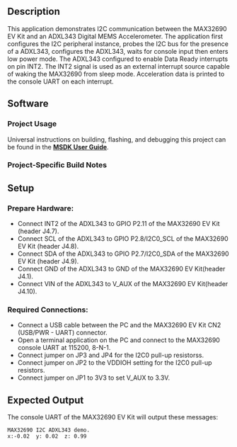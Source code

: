 ## Description

This application demonstrates I2C communication between the MAX32690 EV Kit and an ADXL343 Digital MEMS Accelerometer.  The application first configures the I2C peripheral instance, probes the I2C bus for the presence of a ADXL343, configures the ADXL343, waits for console input then enters low power mode.  The ADXL343 configured to enable Data Ready interrupts on pin INT2.  The INT2 signal is used as an external interrupt source capable of waking the MAX32690 from sleep mode.  Acceleration data is printed to the console UART on each interrupt.

## Software

### Project Usage

Universal instructions on building, flashing, and debugging this project can be found in the **[MSDK User Guide](https://analogdevicesinc.github.io/msdk/USERGUIDE/)**.

### Project-Specific Build Notes

## Setup

### Prepare Hardware:

-   Connect INT2 of the ADXL343 to GPIO P2.11 of the MAX32690 EV Kit (header J4.7).
-   Connect SCL of the ADXL343 to GPIO P2.8/I2C0_SCL of the MAX32690 EV Kit (header J4.8).
-   Connect SDA of the ADXL343 to GPIO P2.7/I2C0_SDA of the MAX32690 EV Kit (header J4.9).
-   Connect GND of the ADXL343 to GND of the MAX32690 EV Kit(header J4.1).
-   Connect VIN of the ADXL343 to V_AUX of the MAX32690 EV Kit(header J4.10).

### Required Connections:

-   Connect a USB cable between the PC and the MAX32690 EV Kit CN2 (USB/PWR - UART) connector.
-   Open a terminal application on the PC and connect to the MAX32690 console UART at 115200, 8-N-1.
-   Connect jumper on JP3 and JP4 for the I2C0 pull-up resistorss.
-   Connect jumper on JP2 to the VDDIOH setting for the I2C0 pull-up resistors.
-   Connect jumper on JP1 to 3V3 to set V_AUX to 3.3V.

## Expected Output

The console UART of the MAX32690 EV Kit will output these messages:

```
MAX32690 I2C ADXL343 demo.
x:-0.02  y: 0.02  z: 0.99
```
